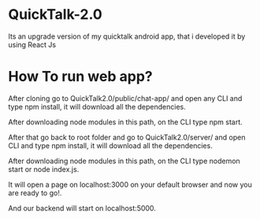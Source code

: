 # QuickTalk-2.0
Its an upgrade version of my quicktalk android app, that i developed it by using React Js

# How To run web app?
After cloning go to QuickTalk2.0/public/chat-app/ and open any CLI and type npm install, it will download all the dependencies.

After downloading node modules in this path, on the CLI type npm start.

After that go back to root folder and go to QuickTalk2.0/server/ and open CLI and type npm install, it will download all the dependencies.

After downloading node modules in this path, on the CLI type nodemon start or node index.js.


It will open a page on localhost:3000 on your default browser and now you are ready to go!.

And our backend will start on localhost:5000.

